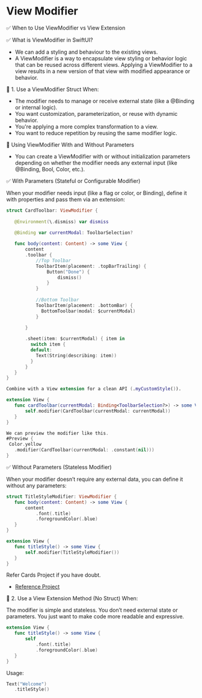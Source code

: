 

# View Modifier


✅ When to Use ViewModifier vs View Extension

✅ What is ViewModifier in SwiftUI?

* We can add a styling and behaviour to the existing views.
* A ViewModifier is a way to encapsulate view styling or behavior logic that can be reused across different views. Applying a ViewModifier to a view results in a new version of that view with modified appearance or behavior.

🧩 1. Use a ViewModifier Struct When:

* The modifier needs to manage or receive external state (like a @Binding or internal logic).
* You want customization, parameterization, or reuse with dynamic behavior.
* You're applying a more complex transformation to a view.
* You want to reduce repetition by reusing the same modifier logic.

📝 Using ViewModifier With and Without Parameters

* You can create a ViewModifier with or without initialization parameters depending on whether the modifier needs any external input (like @Binding, Bool, Color, etc.).

✅ With Parameters (Stateful or Configurable Modifier)

When your modifier needs input (like a flag or color, or Binding), define it with properties and pass them via an extension:

 ```swift
struct CardToolbar: ViewModifier {
    
    @Environment(\.dismiss) var dismiss
    
    @Binding var currentModal: ToolbarSelection?

    func body(content: Content) -> some View {
        content
        .toolbar {
            //Top Toolbar
            ToolbarItem(placement: .topBarTrailing) {
                Button("Done") {
                    dismiss()
                }
            }
            
            //Bottom Toolbar
            ToolbarItem(placement: .bottomBar) {
              BottomToolbar(modal: $currentModal)
            }

        }
    
        .sheet(item: $currentModal) { item in
          switch item {
          default:
            Text(String(describing: item))
          }
        }
    }
}

Combine with a View extension for a clean API (.myCustomStyle()).

extension View {
    func cardToolbar(currentModal: Binding<ToolbarSelection?>) -> some View {
        self.modifier(CardToolbar(currentModal: currentModal))
    }
}

We can preview the modifier like this.
#Preview {
  Color.yellow
    .modifier(CardToolbar(currentModal: .constant(nil)))
}
```


✅ Without Parameters (Stateless Modifier)

When your modifier doesn’t require any external data, you can define it without any parameters:

 ```swift
struct TitleStyleModifier: ViewModifier {
    func body(content: Content) -> some View {
        content
            .font(.title)
            .foregroundColor(.blue)
    }
}

extension View {
    func titleStyle() -> some View {
        self.modifier(TitleStyleModifier())
    }
}

```

Refer Cards Project if you have doubt.
- [Reference Project](../../Cards/)


🧾 2. Use a View Extension Method (No Struct) When:

The modifier is simple and stateless.
You don’t need external state or parameters.
You just want to make code more readable and expressive.


 ```swift
extension View {
    func titleStyle() -> some View {
        self
            .font(.title)
            .foregroundColor(.blue)
    }
}
```
Usage:

 ```swift
Text("Welcome")
    .titleStyle()

```

